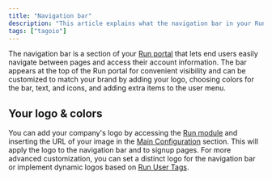 ```yaml
---
title: "Navigation bar"
description: "This article explains what the navigation bar in your Run portal is, where it appears, and how to customize its logo and colors to match your brand."
tags: ["tagoio"]
---
```


The navigation bar is a section of your [Run portal](link-to-run-portal) that lets end users easily navigate between pages and access their account information. The bar appears at the top of the Run portal for convenient visibility and can be customized to match your brand by adding your logo, choosing colors for the bar, text, and icons, and adding extra items to the user menu.

<!-- Image placeholder removed for build -->

## Your logo & colors

You can add your company's logo by accessing the [Run module](link-to-run-module) and inserting the URL of your image in the [Main Configuration](link-to-main-configuration) section. This will apply the logo to the navigation bar and to signup pages. For more advanced customization, you can set a distinct logo for the navigation bar or implement dynamic logos based on [Run User Tags](link-to-run-user-tags).